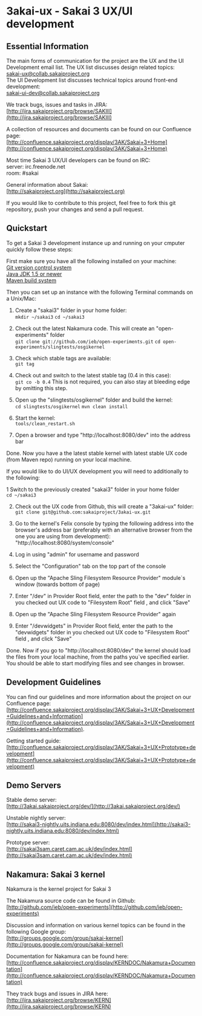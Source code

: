 3akai-ux - Sakai 3 UX/UI development
====================================


Essential Information
---------------------

The main forms of communication for the project are the UX and the UI Development email list.
The UX list discusses design related topics:  
[sakai-ux@collab.sakaiproject.org](sakai-ux@collab.sakaiproject.org)  
The UI Development list discusses technical topics around front-end development:  
[sakai-ui-dev@collab.sakaiproject.org](sakai-ui-dev@collab.sakaiproject.org)

We track bugs, issues and tasks in JIRA:  
[http://jira.sakaiproject.org/browse/SAKIII](http://jira.sakaiproject.org/browse/SAKIII)

A collection of resources and documents can be found on our Confluence page:  
[http://confluence.sakaiproject.org/display/3AK/Sakai+3+Home](http://confluence.sakaiproject.org/display/3AK/Sakai+3+Home)

Most time Sakai 3 UX/UI developers can be found on IRC:  
server: irc.freenode.net  
room: #sakai

General information about Sakai:  
[http://sakaiproject.org](http://sakaiproject.org)

If you would like to contribute to this project, feel free to fork this git repository, push your changes and send a pull request.


Quickstart
----------

To get a Sakai 3 development instance up and running on your cmputer quickly follow these steps:  

First make sure you have all the following installed on your machine:  
[Git version control system](http://git-scm.com/)  
[Java JDK 1.5 or newer](http://java.sun.com/javase/downloads/index.jsp)  
[Maven build system](http://maven.apache.org/)  

Then you can set up an instance with the following Terminal commands on a Unix/Mac:  

1. Create a "sakai3" folder in your home folder:  
`mkdir ~/sakai3`
`cd ~/sakai3`

2. Check out the latest Nakamura code. This will create an "open-experiments" folder  
`git clone git://github.com/ieb/open-experiments.git`
`cd open-experiments/slingtests/osgikernel`

3. Check which stable tags are available:  
`git tag`

4. Check out and switch to the latest stable tag (0.4 in this case):  
`git co -b 0.4`
This is not required, you can also stay at bleeding edge by omitting this step.

5. Open up the "slingtests/osgikernel" folder and build the kernel:  
`cd slingtests/osgikernel`
`mvn clean install`

6. Start the kernel:  
`tools/clean_restart.sh`

7. Open a browser and type "http://localhost:8080/dev" into the address bar  

Done. Now you have a the latest stable kernel with latest stable UX code (from Maven repo) running on your local machine.


If you would like to do UI/UX development you will need to additionally to the following:

1 Switch to the previously created "sakai3" folder in your home folder  
`cd ~/sakai3`

2. Check out the UX code from Github, this will create a "3akai-ux" folder:  
`git clone git@github.com:sakaiproject/3akai-ux.git`

3. Go to the kernel's Felix console by typing the following address into the browser's address bar (preferably with an alternative browser from the one you are using from development):  
"http://localhost:8080/system/console"

4. Log in using "admin" for username and password

5. Select the "Configuration" tab on the top part of the console

6. Open up the "Apache Sling Filesystem Resource Provider" module`s window (towards bottom of page)

7. Enter "/dev" in Provider Root field, enter the path to the "dev" folder in you checked out UX code to "Filesystem Root" field , and click "Save"

9. Open up the "Apache Sling Filesystem Resource Provider" again

10. Enter "/devwidgets" in Provider Root field, enter the path to the "devwidgets" folder in you checked out UX code to "Filesystem Root" field , and click "Save"

Done. Now if you go to "http://localhost:8080/dev" the kernel should load the files from your local machine, from the paths you`ve specified earlier.  
You should be able to start modifying files and see changes in browser.


Development Guidelines
----------------------

You can find our guidelines and more information about the project on our Confluence page:  
[http://confluence.sakaiproject.org/display/3AK/Sakai+3+UX+Development+Guidelines+and+Information](http://confluence.sakaiproject.org/display/3AK/Sakai+3+UX+Development+Guidelines+and+Information).

Getting started guide:  
[http://confluence.sakaiproject.org/display/3AK/Sakai+3+UX+Prototype+development](http://confluence.sakaiproject.org/display/3AK/Sakai+3+UX+Prototype+development)


Demo Servers
------------

Stable demo server:  
[http://3akai.sakaiproject.org/dev/](http://3akai.sakaiproject.org/dev/)

Unstable nightly server:  
[http://sakai3-nightly.uits.indiana.edu:8080/dev/index.html](http://sakai3-nightly.uits.indiana.edu:8080/dev/index.html)

Prototype server:  
[http://sakai3sam.caret.cam.ac.uk/dev/index.html](http://sakai3sam.caret.cam.ac.uk/dev/index.html)


Nakamura: Sakai 3 kernel
------------------------

Nakamura is the kernel project for Sakai 3  

The Nakamura source code can be found in Github:  
[http://github.com/ieb/open-experiments](http://github.com/ieb/open-experiments)

Discussion and information on various kernel topics can be found in the following Google group:  
[http://groups.google.com/group/sakai-kernel](http://groups.google.com/group/sakai-kernel)

Documentation for Nakamura can be found here:  
[http://confluence.sakaiproject.org/display/KERNDOC/Nakamura+Documentation](http://confluence.sakaiproject.org/display/KERNDOC/Nakamura+Documentation)

They track bugs and issues in JIRA here:  
[http://jira.sakaiproject.org/browse/KERN](http://jira.sakaiproject.org/browse/KERN)
